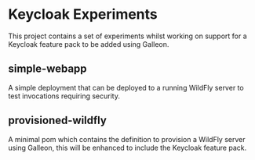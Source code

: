 # Keycloak Experiments

This project contains a set of experiments whilst working on support for a Keycloak feature pack to be added using Galleon.

## simple-webapp

A simple deployment that can be deployed to a running WildFly server to test invocations requiring security.

## provisioned-wildfly

A minimal pom which contains the definition to provision a WildFly server using Galleon, this will be enhanced to include the Keycloak feature pack. 
